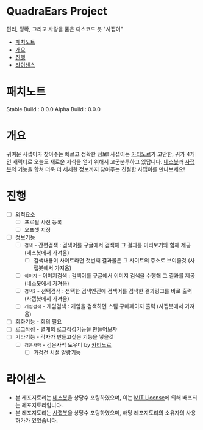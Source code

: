 # QuadraEars Project
편리, 정확, 그리고 사랑을 품은 디스코드 봇 "사잽이"

 - [패치노트](#패치노트)
 - [개요](#개요)
 - [진행](#진행)
 - [라이센스](#라이센스)

# 패치노트
Stable Build : 0.0.0
Alpha Build : 0.0.0

# 개요
귀여운 사잽이가 찾아주는 빠르고 정확한 정보! 사잽이는 [카티노르](4ears.net)가 고안한, 귀가 4개인 캐릭터로 오늘도 새로운 지식을 얻기 위해서 고군분투하고 있답니다. [네스봇](https://github.com/Nesffer/ness-telegram-bot)과 [사잽봇](https://github.com/Katinor/quadra_dialog)의 기능을 합쳐 더욱 더 세세한 정보까지 찾아주는 친절한 사잽이를 만나보세요!

# 진행

 - [ ] 외적요소
   - [ ] 프로필 사진 등록
   - [ ] 오프셋 지정
 - [ ] 정보기능
   - [ ] ```검색``` - 간편검색 : 검색어를 구글에서 검색해 그 결과를 미리보기와 함께 제공 (네스봇에서 가져옴)
     - [ ] 검색내용이 사이트라면 첫번째 결과물은 그 사이트의 주소로 보여줄것 (사잽봇에서 가져옴)
   - [ ] ```이미지``` - 이미지검색 : 검색어를 구글에서 이미지 검색을 수행해 그 결과를 제공 (네스봇에서 가져옴)
   - [ ] ```검색2``` - 선택검색 : 선택한 검색엔진에 검색어를 검색한 결과링크를 바로 출력 (사잽봇에서 가져옴)
   - [ ] ```게임검색``` - 게임검색 : 게임을 검색하면 스팀 구매페이지 출력 (사잽봇에서 가져옴)
 - [ ] 회화기능 - 회의 필요
 - [ ] 로그작성 - 별개의 로그작성기능을 만들어보자
 - [ ] 기타기능 - 각자가 만들고싶은 기능을 넣을것
   - [ ] ```검은사막``` - 검은사막 도우미 by [카티노르](https://github.com/Katinor) 
     - [ ] 거점전 시설 알람기능
 
# 라이센스
 - 본 레포지토리는 [네스봇](https://github.com/Nesffer/ness-telegram-bot)을 상당수 포팅하였으며, 이는 [MIT License](https://choosealicense.com/licenses/mit/)에 의해 배포되는 레포지토리입니다.
 - 본 레포지토리는 [사잽봇](https://github.com/Katinor/quadra_dialog)을 상당수 포팅하였으며, 해당 레포지토리의 소유자의 사용허가가 있었습니다.
